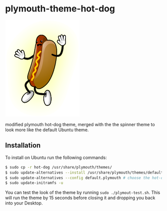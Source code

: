 # plymouth-theme-hot-dog

![hot-dog](hot-dog/progress-05.png)

modified plymouth hot-dog theme, merged with the the spinner theme to look more like the default Ubuntu theme.

## Installation

To install on Ubuntu run the following commands:

``` bash
$ sudo cp -r hot-dog /usr/share/plymouth/themes/
$ sudo update-alternatives --install /usr/share/plymouth/themes/default.plymouth default.plymouth /usr/share/plymouth/themes/hot-dog/hot-dog.plymouth 100
$ sudo update-alternatives --config default.plymouth # choose the hot-dog theme with the number
$ sudo update-initramfs -u
```

You can test the look of the theme by running `sudo ./plymout-test.sh`. This will run the theme by 15 seconds before closing it and dropping you back into your Desktop.